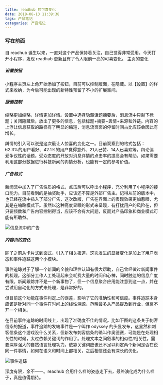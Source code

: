 ```yaml
---
title: readhub 的可喜变化
date: 2018-06-13 11:39:38
tags: 产品笔记
categories: 产品笔记
---
```


### 写在前面

自 readhub 诞生以来，一直对这个产品保持着关注，自己觉得非常受用。今天打开小程序，发现 readhub 更新且有了令人眼前一亮的可喜变化。
主页的变化

##### 设置按钮

小程序主页左上角开始添加了按钮，目前可以控制版面，在隐藏。以【设置】的样式来收纳，为今后可能出现的新特性预留了不小的扩展空间。

##### 版面控制

缩略更加缩略，详情更加详情。设置中选择隐藏话题摘要后，消息流中只剩下标题；关闭隐藏后，放出了更多的信息，包括标题+摘要+舆情+来源和外链。内容的上浮让信息获取的路径有了明显的缩短，消息流页面的停留时间占比应该会因此有增长。

舆情的引入可以说是这次最让人惊喜的变化之一。目前观察到的格式包括：62.3%的用户看好、42.1%的用户觉得意外、21人已赞、14人已喜欢等。舆论偏爱争议性的话题，受众态度的开放对消息详情的点击率的提高会有帮助，如果需要利用这部分数据进行科技新闻的舆情分析，也能有一定的参考价值。

##### 广告格式

新闻流中加入了广告性质的格式，点击后可以呼出小程序，充分利用了小程序的接口能力。目前看到的是抽奖助手，应该还不算是外部广告主。记得从前的版本中，也已经在流中插入了部分广告，这次改版，广告在界面上的表现效果更加惹眼，尤其是在缩略模式下。虽然以这种高度显眼的形式来呈现，有打扰用户的风险在，但只要频数和广告内容控制得当，应该不会有大问题，反而对产品印象和商业模式可能有所助益。

![信息流中的广告](https://uploader.shimo.im/f/sJGugtOa9wID3ATb.png)

##### 内容页的变化

除了之前从卡片式到面式，引入了相关报道，这次发生的显著变化是加上了用户表态和事件追踪这两个小模块。

事件追踪对于了解一个新闻的全貌和理性认知有很大帮助，自己曾经做过新闻事件的梳理，这部分工作人工处理起来会耗费大量的时间和心神，同时触达的信息广度有限。新闻跟踪并不是一个新事物了，但一个信息聚合应用能注意到这一点，并在尝试用自动化的方式来处理，是非常好的。

但目前这个功能在事件判定上的误差，影响了它的准确性和可信度。事件追踪本身应该是针对同一个事件在时间上的线性溯源，范畴最多从产品提及到行业，但离不开一个相关。

在目前事件追踪的时间线上，出现了准确度不佳的情况。比如下图的这条关于刺客信条的报道，事件追踪的发端事件是一个叫作 odyssey 的头显发布，这显然和刺客信条这个游戏没什么关系，但新发布刺客信条的确叫作奥德赛，可能是在处理相关性的时候，太过依赖关键词的作用了。处理文本之间叙事的相似性/相关性，需要深厚强大的自然语言处理功力。依靠关键词应该还不足以判定两个新闻是否在说同一件事情，如何在语义和时间上都相关，之后相信还会有深长的优化。

![事件追踪](https://uploader.shimo.im/f/3Aqd5j8TCKYqKqZJ.png)

深度有限，余不一一。readhub 会用什么样的姿态走下去，最终演化成为什么样子，真是值得期待。